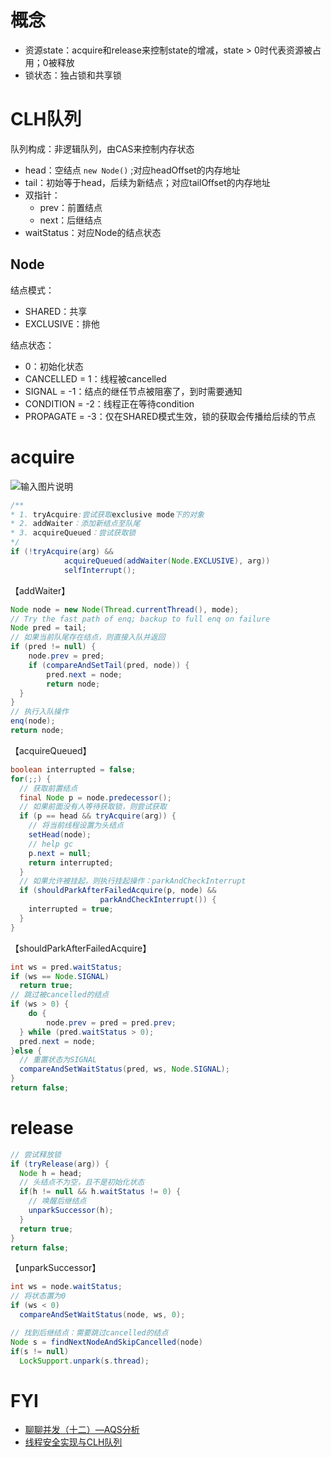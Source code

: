 # 概念

- 资源state：acquire和release来控制state的增减，state > 0时代表资源被占用；0被释放
- 锁状态：独占锁和共享锁

# CLH队列

队列构成：非逻辑队列，由CAS来控制内存状态

- head：空结点 `new Node()` ;对应headOffset的内存地址
- tail：初始等于head，后续为新结点；对应tailOffset的内存地址
- 双指针：
  - prev：前置结点
  - next：后继结点
- waitStatus：对应Node的结点状态

## Node

结点模式：

- SHARED：共享
- EXCLUSIVE：排他

结点状态：

- 0：初始化状态
- CANCELLED =  1：线程被cancelled
- SIGNAL = -1：结点的继任节点被阻塞了，到时需要通知
- CONDITION = -2：线程正在等待condition
- PROPAGATE = -3：仅在SHARED模式生效，锁的获取会传播给后续的节点

# acquire

![输入图片说明](https://static.oschina.net/uploads/img/201511/19151122_tpXi.jpg)

```Java
/**
* 1. tryAcquire:尝试获取exclusive mode下的对象
* 2. addWaiter：添加新结点至队尾
* 3. acquireQueued：尝试获取锁
*/ 
if (!tryAcquire(arg) &&
            acquireQueued(addWaiter(Node.EXCLUSIVE), arg))
            selfInterrupt();
```

【addWaiter】

```java
Node node = new Node(Thread.currentThread(), mode);
// Try the fast path of enq; backup to full enq on failure
Node pred = tail;
// 如果当前队尾存在结点，则直接入队并返回
if (pred != null) {
	node.prev = pred;
	if (compareAndSetTail(pred, node)) {
		pred.next = node;
		return node;
  }
}
// 执行入队操作
enq(node);
return node;
```

【acquireQueued】

```Java
boolean interrupted = false;
for(;;) {
  // 获取前置结点
  final Node p = node.predecessor();
  // 如果前面没有人等待获取锁，则尝试获取
  if (p == head && tryAcquire(arg)) {
    // 将当前线程设置为头结点
  	setHead(node);
    // help gc
    p.next = null;
    return interrupted;
  }
  // 如果允许被挂起，则执行挂起操作：parkAndCheckInterrupt
  if (shouldParkAfterFailedAcquire(p, node) &&
                    parkAndCheckInterrupt()) {
    interrupted = true;
  }
}
```

【shouldParkAfterFailedAcquire】

```Java
int ws = pred.waitStatus;
if (ws == Node.SIGNAL)
  return true;
// 跳过被cancelled的结点
if (ws > 0) {
	do {
		node.prev = pred = pred.prev;
  } while (pred.waitStatus > 0);
  pred.next = node;	
}else {
  // 重置状态为SIGNAL
  compareAndSetWaitStatus(pred, ws, Node.SIGNAL);
}
return false;
```



# release

```java
// 尝试释放锁
if (tryRelease(arg)) {
  Node h = head;
  // 头结点不为空，且不是初始化状态
  if(h != null && h.waitStatus != 0) {
    // 唤醒后继结点
    unparkSuccessor(h);
  }
  return true;
}
return false;
```

【unparkSuccessor】

```java
int ws = node.waitStatus;
// 将状态置为0
if (ws < 0)
  compareAndSetWaitStatus(node, ws, 0);

// 找到后继结点：需要跳过cancelled的结点
Node s = findNextNodeAndSkipCancelled(node)
if(s != null) 
  LockSupport.unpark(s.thread);
```





# FYI

- [聊聊并发（十二）—AQS分析](https://my.oschina.net/xianggao/blog/532709)
- [线程安全实现与CLH队列](https://www.jianshu.com/p/0f6d3530d46b)